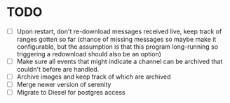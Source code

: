# TODO

- [ ] Upon restart, don't re-download messages received live, keep track of ranges gotten so far (chance of missing messages so maybe make it configurable, but the assumption is that this program long-running so triggering a redownload should also be an option)
- [ ] Make sure all events that might indicate a channel can be archived that couldn't before are handled.
- [ ] Archive images and keep track of which are archived
- [ ] Merge newer version of serenity
- [ ] Migrate to Diesel for postgres access
